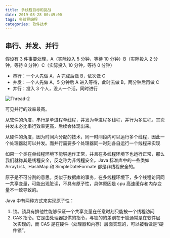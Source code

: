 ```yaml
---
title: 多线程目标和挑战
date: 2019-08-28 00:49:00
tags: 多线程编程
categories: 软件技术
---
```


## 串行、并发、并行

假设有 3 件事要处理，A（实际投入 5 分钟，等待 10 分钟）B（实际投入 2 分钟，等待 8 分钟）C（实际投入 10 分钟，等待 0 分钟）

- 串行：一个人先做 A，A 完成后做 B，依次做 C
- 并发：一个人先做 A，5 分钟后 A 进入等待，此时去做 B，两分钟后再做 C
- 并行：投入 3 个人，没人一个活，同时进行

![Thread-2](https://gcore.jsdelivr.net/gh/goldsubmarine/cdn@master/blog/Thread-2.png)

可见并行的效率最高。

从软件的角度，串行是单进程单线程，并发为单进程多线程，并行为多进程。其次并发未必比串行效率更高，后续会体现出来。

从硬件的角度，因为时间片分配的技术，同一时间段内可以运行多个线程，因此一个处理器就可以并发。而并行需要多个处理器同一时刻各自运行一个线程来实现

如果一个类在单线程环境下能够运作正常，并且在多线程环境下也运行正常，那么我们就称其是线程安全，反之称为非线程安全。Java 标准库中的一些类如 ArrayList、HashMap 和 SimpleDateFormate 都是非线程安全的。

原子是不可分割的意思。类似于数据库的事务，在多线程环境下，多个线程访问同一共享变量，可能出现脏读，不具有原子性，具体原因是 cpu 高速缓存和内存变量不一致导致的。

Java 中有两种方式来实现原子性：

1. 锁。锁具有排他性能够保证一个共享变量在任意时刻只能被一个线程访问
2. CAS 指令。它是由处理器提供的指令，与锁的的差别在于锁通常是在软件层次实现的，而 CAS 是在硬件（处理器和内存）层面实现的，可以被看做是“硬件锁”。
